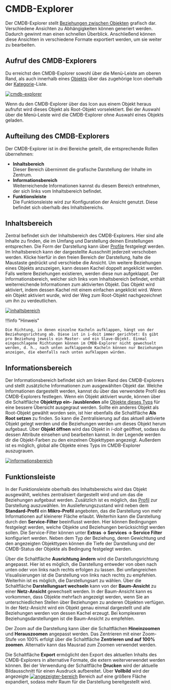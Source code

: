 # CMDB-Explorer

Der CMDB-Explorer stellt [Beziehungen zwischen Objekten](../../auswertungen/../grundlagen/objekt-beziehungen.md) grafisch dar. Verschiedene Ansichten zu Abhängigkeiten können generiert werden. Dadurch gewinnt man einen schnellen Überblick. Anschließend können diese Ansichten in verschiedene Formate exportiert werden, um sie weiter zu bearbeiten.

Aufruf des CMDB-Explorers
-------------------------

Du erreichst den CMDB-Explorer sowohl über die Menü-Leiste am oberen Rand, als auch innerhalb eines [Objekts](../../grundlagen/struktur-it-dokumentation.md) über das zugehörige Icon oberhalb der [Kategorie](../../glossar.md#kategorie)\-Liste.

[![cmdb-explorer](../../assets/images/de/auswertungen/cmdb-explorer/1-ce.png)](../../assets/images/de/auswertungen/cmdb-explorer/1-ce.png)

Wenn du den CMDB-Explorer über das Icon aus einem Objekt heraus aufrufst wird dieses Objekt als Root-Objekt vorselektiert. Bei der Auswahl über die Menü-Leiste wird die CMDB-Explorer ohne Auswahl eines Objekts geladen.

Aufteilung des CMDB-Explorers
-----------------------------

Der CMDB-Explorer ist in drei Bereiche geteilt, die entsprechende Rollen übernehmen:

*   **Inhaltsbereich**  
    Dieser Bereich übernimmt die grafische Darstellung der Inhalte im Zentrum.
*   **Informationsbereich**  
    Weiterreichende Informationen kannst du diesem Bereich entnehmen, der sich links vom Inhaltsbereich befindet.
*   **Funktionsleiste**  
    Die Funktionsleiste wird zur Konfiguration der Ansicht genutzt. Diese befindet sich oberhalb des Inhaltsbereichs.

Inhaltsbereich
--------------

Zentral befindet sich der Inhaltsbereich des CMDB-Explorers. Hier sind alle Inhalte zu finden, die im Umfang und Darstellung deinen Einstellungen entsprechen. Die Form der Darstellung kann über [Profile](../../auswertungen/cmdb-explorer/index.md) festgelegt werden. Im Inhaltsbereich kann der dargestellte Ausschnitt jederzeit verschoben werden. Klicke hierfür in den freien Bereich der Darstellung, halte die Maustaste gedrückt und verschiebe die Ansicht. Um weitere Beziehungen eines Objekts anzuzeigen, kann dessen Kachel doppelt angeklickt werden. Falls weitere Beziehungen existieren, werden diese nun aufgeklappt. Der Informationsbereich, welcher sich links vom Inhaltsbereich befindet, enthält weiterreichende Informationen zum aktivierten Objekt. Das Objekt wird aktiviert, indem dessen Kachel mit einem einfachen angeklickt wird. Wenn ein Objekt aktiviert wurde, wird der Weg zum Root-Objekt nachgezeichnet um ihn zu verdeutlichen.

[![inhaltsbereich](../../assets/images/de/auswertungen/cmdb-explorer/2-ce.png)](../../assets/images/de/auswertungen/cmdb-explorer/2-ce.png)

!!!info "Hinweis"

    Die Richtung, in denen einzelne Kacheln aufklappen, hängt von der Beziehungsrichtung ab. Diese ist in i-doit immer gerichtet: Es gibt pro Beziehung jeweils ein Master- und ein Slave-Objekt. Einmal eingeschlagene Richtungen können im CMDB-Explorer nicht gewechselt werden, d. h., nach unten aufklappende Kacheln können nur Beziehungen anzeigen, die ebenfalls nach unten aufklappen würden.

Informationsbereich
-------------------

Der Informationsbereich befindet sich am linken Rand des CMDB-Explorers und stellt zusätzliche Informationen zum ausgewählten Objekt dar. Welche Informationen dargestellt werden, kannst du über das verwendete Profil des CMDB-Explorers festlegen. Wenn ein Objekt aktiviert wurde, können über die Schaltfläche **Objekttyp ein- /ausblenden** alle [Objekte dieses Typs](../../grundlagen/struktur-it-dokumentation.md) für eine bessere Übersicht ausgegraut werden. Sollte ein anderes Objekt als Root-Objekt gewählt worden sein, ist hier ebenfalls die Schaltfläche **Als Root setzen** zu finden. So kann die Zentralisierung auf das aktuell aktivierte Objekt gelegt werden und die Beziehungen werden um dieses Objekt herum aufgebaut. Über **Objekt öffnen** wird das Objekt in _i-doit_ geöffnet, sodass du dessen Attribute einsehen und bearbeiten kannst. In der Legende werden dir die Objekt-Farben zu den einzelnen Objekttypen angezeigt. Außerdem ist es möglich, global alle Objekte eines Typs im CMDB-Explorer auszugrauen.

[![informationsbereich](../../assets/images/de/auswertungen/cmdb-explorer/3-ce.png)](../../assets/images/de/auswertungen/cmdb-explorer/3-ce.png)

Funktionsleiste
---------------

In der Funktionsleiste oberhalb des Inhaltsbereichs wird das Objekt ausgewählt, welches zentralisiert dargestellt wird und um das die Beziehungen aufgebaut werden. Zusätzlich ist es möglich, das [Profil](../../auswertungen/cmdb-explorer/profile-im-cmdb-explorer.md) zur Darstellung auszuwählen. Im Auslieferungszustand wird neben dem **Standard-Profil** ein **Mikro-Profil** angeboten, das die Darstellung von mehr Informationen auf kleinerer Fläche erlaubt. Weiterhin kann die Darstellung durch den **Service-Filter** beeinflusst werden. Hier können Bedingungen festgelegt werden, welche Objekte und Beziehungen berücksichtigt werden sollen. Die Service-Filter können unter **Extras → Services → Service Filter** konfiguriert werden. Neben dem Typ der Beziehung, deren Gewichtung und den angezeigten Objekttypen können die Tiefe der Darstellung und der CMDB-Status der Objekte als Bedingung festgelegt werden.

Über die Schaltfläche **Ausrichtung ändern** wird die Darstellungsrichtung angepasst. Hier ist es möglich, die Darstellung entweder von oben nach unten oder von links nach rechts erfolgen zu lassen. Bei umfangreichen Visualisierungen ist die Darstellung von links nach rechts zu empfehlen. Weiterhin ist es möglich, die Darstellungsart zu wählen. Über die Schaltfläche **Darstellungsart wechseln** kann von der **Baum-Ansicht** zu einer **Netz-Ansicht** gewechselt werden. In der Baum-Ansicht kann es vorkommen, dass Objekte mehrfach angezeigt werden, wenn Sie an unterschiedlichen Stellen über Beziehungen zu anderen Objekten verfügen. In der Netz-Ansicht wird ein Objekt genau einmal dargestellt und alle Beziehungen werden von dessen Kachel erzeugt. Bei komplexeren Beziehungsdarstellungen ist die Baum-Ansicht zu empfehlen.

Der Zoom auf die Darstellung kann über die Schaltflächen **Hineinzoomen** und **Herauszoomen** angepasst werden. Das Zentrieren mit einer Zoom-Stufe von 100% erfolgt über die Schaltfläche **Zentrieren und auf 100% zoomen**. Alternativ kann das Mausrad zum Zoomen verwendet werden.

Die Schaltfläche **Export** ermöglicht den Export des aktuellen Inhalts des CMDB-Explorers in alternative Formate, die extern weiterverwendet werden können. Bei der Verwendung der Schaltfläche **Drucken** wird der aktuelle Bildausschnitt für einen Ausdruck aufbereitet. Über **Vollbild** wird der angezeigte
[![angezeigter-bereich](../../assets/images/de/auswertungen/cmdb-explorer/4-ce.png)](../../assets/images/de/auswertungen/cmdb-explorer/4-ce.png)
Bereich auf eine größere Fläche expandiert, sodass mehr Raum für die Darstellung bereitgestellt wird.